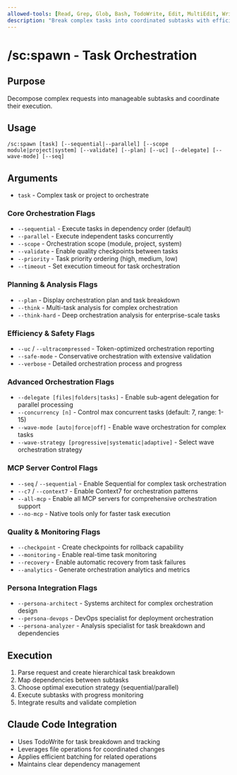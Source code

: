 ```yaml
---
allowed-tools: [Read, Grep, Glob, Bash, TodoWrite, Edit, MultiEdit, Write]
description: "Break complex tasks into coordinated subtasks with efficient execution"
---
```


# /sc:spawn - Task Orchestration

## Purpose
Decompose complex requests into manageable subtasks and coordinate their execution.

## Usage
```
/sc:spawn [task] [--sequential|--parallel] [--scope module|project|system] [--validate] [--plan] [--uc] [--delegate] [--wave-mode] [--seq]
```

## Arguments
- `task` - Complex task or project to orchestrate

### Core Orchestration Flags
- `--sequential` - Execute tasks in dependency order (default)
- `--parallel` - Execute independent tasks concurrently
- `--scope` - Orchestration scope (module, project, system)
- `--validate` - Enable quality checkpoints between tasks
- `--priority` - Task priority ordering (high, medium, low)
- `--timeout` - Set execution timeout for task orchestration

### Planning & Analysis Flags
- `--plan` - Display orchestration plan and task breakdown
- `--think` - Multi-task analysis for complex orchestration
- `--think-hard` - Deep orchestration analysis for enterprise-scale tasks

### Efficiency & Safety Flags
- `--uc` / `--ultracompressed` - Token-optimized orchestration reporting
- `--safe-mode` - Conservative orchestration with extensive validation
- `--verbose` - Detailed orchestration process and progress

### Advanced Orchestration Flags
- `--delegate [files|folders|tasks]` - Enable sub-agent delegation for parallel processing
- `--concurrency [n]` - Control max concurrent tasks (default: 7, range: 1-15)
- `--wave-mode [auto|force|off]` - Enable wave orchestration for complex tasks
- `--wave-strategy [progressive|systematic|adaptive]` - Select wave orchestration strategy

### MCP Server Control Flags
- `--seq` / `--sequential` - Enable Sequential for complex task orchestration
- `--c7` / `--context7` - Enable Context7 for orchestration patterns
- `--all-mcp` - Enable all MCP servers for comprehensive orchestration support
- `--no-mcp` - Native tools only for faster task execution

### Quality & Monitoring Flags
- `--checkpoint` - Create checkpoints for rollback capability
- `--monitoring` - Enable real-time task monitoring
- `--recovery` - Enable automatic recovery from task failures
- `--analytics` - Generate orchestration analytics and metrics

### Persona Integration Flags
- `--persona-architect` - Systems architect for complex orchestration design
- `--persona-devops` - DevOps specialist for deployment orchestration
- `--persona-analyzer` - Analysis specialist for task breakdown and dependencies

## Execution
1. Parse request and create hierarchical task breakdown
2. Map dependencies between subtasks
3. Choose optimal execution strategy (sequential/parallel)
4. Execute subtasks with progress monitoring
5. Integrate results and validate completion

## Claude Code Integration
- Uses TodoWrite for task breakdown and tracking
- Leverages file operations for coordinated changes
- Applies efficient batching for related operations
- Maintains clear dependency management